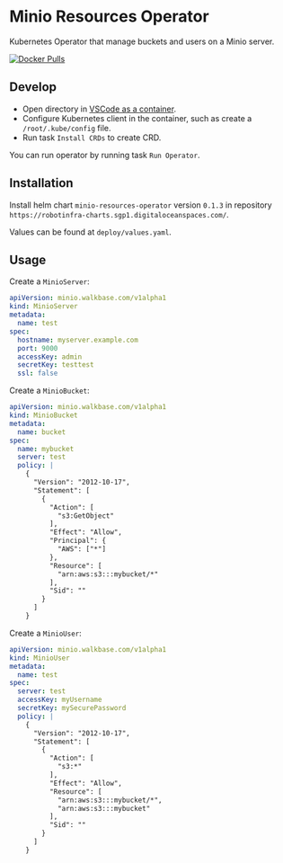 # Minio Resources Operator

Kubernetes Operator that manage buckets and users on a Minio server.

[![Docker Pulls](https://img.shields.io/docker/pulls/robotinfra/minio-resources-operator.svg?maxAge=604800)](https://hub.docker.com/r/robotinfra/minio-resources-operator)

## Develop

- Open directory in [VSCode as a container](https://code.visualstudio.com/docs/remote/containers).
- Configure Kubernetes client in the container, such as create a `/root/.kube/config` file.
- Run task `Install CRDs` to create CRD.

You can run operator by running task `Run Operator`.

## Installation

Install helm chart `minio-resources-operator` version `0.1.3` in repository `https://robotinfra-charts.sgp1.digitaloceanspaces.com/`.

Values can be found at `deploy/values.yaml`.

## Usage

Create a `MinioServer`:

```yaml 
apiVersion: minio.walkbase.com/v1alpha1
kind: MinioServer
metadata:
  name: test
spec:
  hostname: myserver.example.com
  port: 9000
  accessKey: admin
  secretKey: testtest
  ssl: false
```

Create a `MinioBucket`:

```yaml
apiVersion: minio.walkbase.com/v1alpha1
kind: MinioBucket
metadata:
  name: bucket
spec:
  name: mybucket
  server: test
  policy: |
    {
      "Version": "2012-10-17",
      "Statement": [
        {
          "Action": [
            "s3:GetObject"
          ],
          "Effect": "Allow",
          "Principal": {
            "AWS": ["*"]
          },
          "Resource": [
            "arn:aws:s3:::mybucket/*"
          ],
          "Sid": ""
        }
      ]
    }

```

Create a `MinioUser`:

```yaml
apiVersion: minio.walkbase.com/v1alpha1
kind: MinioUser
metadata:
  name: test
spec:
  server: test
  accessKey: myUsername
  secretKey: mySecurePassword
  policy: |
    {
      "Version": "2012-10-17",
      "Statement": [
        {
          "Action": [
            "s3:*"
          ],
          "Effect": "Allow",
          "Resource": [
            "arn:aws:s3:::mybucket/*",
            "arn:aws:s3:::mybucket"
          ],
          "Sid": ""
        }
      ]
    }
```